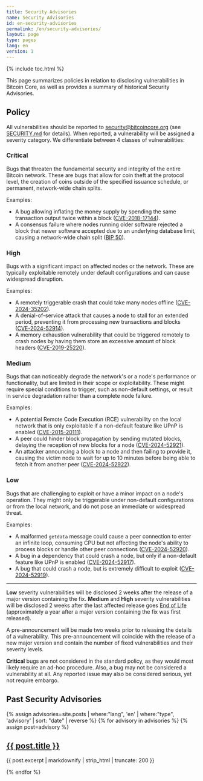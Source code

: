 ```yaml
---
title: Security Advisories
name: Security Advisories
id: en-security-advisories
permalink: /en/security-advisories/
layout: page
type: pages
lang: en
version: 1
---
```

{% include toc.html %}

This page summarizes policies in relation to disclosing vulnerabilities in Bitcoin Core,
as well as provides a summary of historical Security Advisories.

## Policy

All vulnerabilities should be reported to security@bitcoincore.org (see
[SECURITY.md](https://github.com/bitcoin/bitcoin/blob/master/SECURITY.md) for
details). When reported, a vulnerability will be assigned a severity category.
We differentiate between 4 classes of vulnerabilities:

### Critical

Bugs that threaten the fundamental security and integrity of the entire Bitcoin
network. These are bugs that allow for coin theft at the protocol level, the
creation of coins outside of the specified issuance schedule, or permanent,
network-wide chain splits.

Examples:
* A bug allowing inflating the money supply by spending the same transaction
  output twice within a block ([CVE-2018-17144](/en/2018/09/20/notice/)).
* A consensus failure where nodes running older software rejected a block that
  newer software accepted due to an underlying database limit, causing a
  network-wide chain split ([BIP
  50](https://github.com/bitcoin/bips/blob/master/bip-0050.mediawiki)).

### High

Bugs with a significant impact on affected nodes or the network. These are
typically exploitable remotely under default configurations and can cause
widespread disruption.

Examples:
* A remotely triggerable crash that could take many nodes offline
  ([CVE-2024-35202](/en/2024/10/08/disclose-blocktxn-crash/)).
* A denial-of-service attack that causes a node to stall for an extended
  period, preventing it from processing new transactions and blocks
  ([CVE-2024-52914](/en/2024/07/03/disclose-orphan-dos/)).
* A memory exhaustion vulnerability that could be triggered remotely to crash
  nodes by having them store an excessive amount of block headers
  ([CVE-2019-25220](/en/2024/09/18/disclose-headers-oom/)).

### Medium

Bugs that can noticeably degrade the network's or a node's performance or
functionality, but are limited in their scope or exploitability. These might
require special conditions to trigger, such as non-default settings, or result
in service degradation rather than a complete node failure.

Examples:
* A potential Remote Code Execution (RCE) vulnerability on the local network
  that is only exploitable if a non-default feature like UPnP is enabled
  ([CVE-2015-20111](/en/2024/07/03/disclose_upnp_rce/)).
* A peer could hinder block propagation by sending mutated blocks, delaying the
  reception of new blocks for a node
  ([CVE-2024-52921](/en/2024/10/08/disclose-mutated-blocks-hindering-propagation/)).
* An attacker announcing a block to a node and then failing to provide it,
  causing the victim node to wait for up to 10 minutes before being able to
  fetch it from another peer
  ([CVE-2024-52922](/en/2024/11/05/cb-stall-hindering-propagation/)).

### Low

Bugs that are challenging to exploit or have a minor impact on a node's
operation. They might only be triggerable under non-default configurations or
from the local network, and do not pose an immediate or widespread threat.

Examples:
* A malformed `getdata` message could cause a peer connection to enter an
  infinite loop, consuming CPU but not affecting the node's ability to process
  blocks or handle other peer connections
  ([CVE-2024-52920](/en/2024/07/03/disclose-getdata-cpu/)).
* A bug in a dependency that could crash a node, but only if a non-default
  feature like UPnP is enabled
  ([CVE-2024-52917](/en/2024/07/31/disclose-upnp-oom/)).
* A bug that could crash a node, but is extremely difficult to exploit
  ([CVE-2024-52919](/en/2025/04/28/disclose-cve-2024-52919/)).

---

**Low** severity vulnerabilities will be disclosed 2 weeks after the release of a major version
containing the fix. **Medium** and **High** severity vulnerabilities will be disclosed 2 weeks after
the last affected release goes [End of Life](/en/lifecycle/) (approximately a year after a major
version containing the fix was first released).

A pre-announcement will be made two weeks prior to releasing the details of a vulnerability. This
pre-announcement will coincide with the release of a new major version and contain the number of
fixed vulnerabilities and their severity levels.

**Critical** bugs are not considered in the standard policy, as they would most likely require an
  ad-hoc procedure. Also, a bug may not be considered a vulnerability at all. Any reported issue
  may also be considered serious, yet not require embargo.

## Past Security Advisories

{% assign advisories=site.posts | where:"lang", 'en' | where:"type", 'advisory' | sort: "date" | reverse %}
{% for advisory in advisories %}
{% assign post=advisory %}
  <article>
    <h2><a href="{{ post.url }}" title="{{ post.title | xml_escape }}">{{ post.title }}</a></h2>
    <p>{{ post.excerpt | markdownify | strip_html | truncate: 200 }}</p>
  </article>
{% endfor %}
